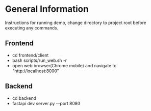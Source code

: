 # General Information

Instructions for running demo, change directory to project root before executing any
commands.

## Frontend

* cd frontend/client
* bash scripts/run_web.sh -r
* open web browser(Chrome mobile) and navigate to "http://localhost:8000"

## Backend

* cd backend
* fastapi dev server.py --port 8080
